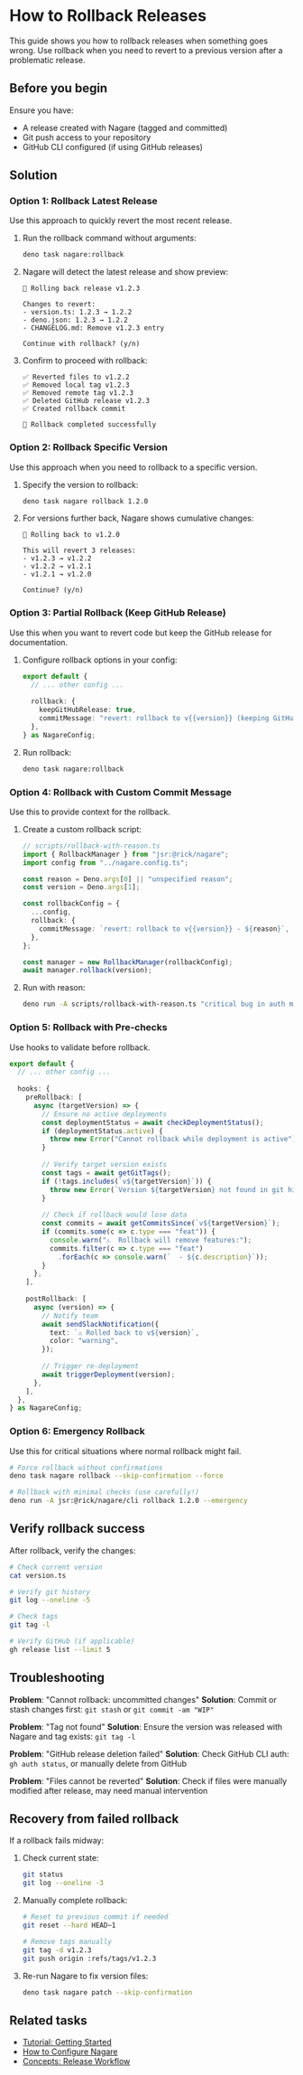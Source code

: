 # How to Rollback Releases

This guide shows you how to rollback releases when something goes wrong. Use rollback when you need to revert to a previous version after a problematic release.

## Before you begin

Ensure you have:

- A release created with Nagare (tagged and committed)
- Git push access to your repository
- GitHub CLI configured (if using GitHub releases)

## Solution

### Option 1: Rollback Latest Release

Use this approach to quickly revert the most recent release.

1. Run the rollback command without arguments:
   ```bash
   deno task nagare:rollback
   ```

2. Nagare will detect the latest release and show preview:
   ```
   🔄 Rolling back release v1.2.3
   
   Changes to revert:
   - version.ts: 1.2.3 → 1.2.2
   - deno.json: 1.2.3 → 1.2.2
   - CHANGELOG.md: Remove v1.2.3 entry
   
   Continue with rollback? (y/n)
   ```

3. Confirm to proceed with rollback:
   ```
   ✅ Reverted files to v1.2.2
   ✅ Removed local tag v1.2.3
   ✅ Removed remote tag v1.2.3
   ✅ Deleted GitHub release v1.2.3
   ✅ Created rollback commit
   
   🔄 Rollback completed successfully
   ```

### Option 2: Rollback Specific Version

Use this approach when you need to rollback to a specific version.

1. Specify the version to rollback:
   ```bash
   deno task nagare rollback 1.2.0
   ```

2. For versions further back, Nagare shows cumulative changes:
   ```
   🔄 Rolling back to v1.2.0
   
   This will revert 3 releases:
   - v1.2.3 → v1.2.2
   - v1.2.2 → v1.2.1
   - v1.2.1 → v1.2.0
   
   Continue? (y/n)
   ```

### Option 3: Partial Rollback (Keep GitHub Release)

Use this when you want to revert code but keep the GitHub release for documentation.

1. Configure rollback options in your config:
   ```typescript
   export default {
     // ... other config ...
     
     rollback: {
       keepGitHubRelease: true,
       commitMessage: "revert: rollback to v{{version}} (keeping GitHub release)",
     },
   } as NagareConfig;
   ```

2. Run rollback:
   ```bash
   deno task nagare:rollback
   ```

### Option 4: Rollback with Custom Commit Message

Use this to provide context for the rollback.

1. Create a custom rollback script:
   ```typescript
   // scripts/rollback-with-reason.ts
   import { RollbackManager } from "jsr:@rick/nagare";
   import config from "../nagare.config.ts";
   
   const reason = Deno.args[0] || "unspecified reason";
   const version = Deno.args[1];
   
   const rollbackConfig = {
     ...config,
     rollback: {
       commitMessage: `revert: rollback to v{{version}} - ${reason}`,
     },
   };
   
   const manager = new RollbackManager(rollbackConfig);
   await manager.rollback(version);
   ```

2. Run with reason:
   ```bash
   deno run -A scripts/rollback-with-reason.ts "critical bug in auth module" 1.2.2
   ```

### Option 5: Rollback with Pre-checks

Use hooks to validate before rollback.

```typescript
export default {
  // ... other config ...
  
  hooks: {
    preRollback: [
      async (targetVersion) => {
        // Ensure no active deployments
        const deploymentStatus = await checkDeploymentStatus();
        if (deploymentStatus.active) {
          throw new Error("Cannot rollback while deployment is active");
        }
        
        // Verify target version exists
        const tags = await getGitTags();
        if (!tags.includes(`v${targetVersion}`)) {
          throw new Error(`Version ${targetVersion} not found in git history`);
        }
        
        // Check if rollback would lose data
        const commits = await getCommitsSince(`v${targetVersion}`);
        if (commits.some(c => c.type === "feat")) {
          console.warn("⚠️  Rollback will remove features:");
          commits.filter(c => c.type === "feat")
            .forEach(c => console.warn(`  - ${c.description}`));
        }
      },
    ],
    
    postRollback: [
      async (version) => {
        // Notify team
        await sendSlackNotification({
          text: `⚠️ Rolled back to v${version}`,
          color: "warning",
        });
        
        // Trigger re-deployment
        await triggerDeployment(version);
      },
    ],
  },
} as NagareConfig;
```

### Option 6: Emergency Rollback

Use this for critical situations where normal rollback might fail.

```bash
# Force rollback without confirmations
deno task nagare rollback --skip-confirmation --force

# Rollback with minimal checks (use carefully!)
deno run -A jsr:@rick/nagare/cli rollback 1.2.0 --emergency
```

## Verify rollback success

After rollback, verify the changes:

```bash
# Check current version
cat version.ts

# Verify git history
git log --oneline -5

# Check tags
git tag -l

# Verify GitHub (if applicable)
gh release list --limit 5
```

## Troubleshooting

**Problem**: "Cannot rollback: uncommitted changes"
**Solution**: Commit or stash changes first: `git stash` or `git commit -am "WIP"`

**Problem**: "Tag not found"
**Solution**: Ensure the version was released with Nagare and tag exists: `git tag -l`

**Problem**: "GitHub release deletion failed"
**Solution**: Check GitHub CLI auth: `gh auth status`, or manually delete from GitHub

**Problem**: "Files cannot be reverted"
**Solution**: Check if files were manually modified after release, may need manual intervention

## Recovery from failed rollback

If a rollback fails midway:

1. Check current state:
   ```bash
   git status
   git log --oneline -3
   ```

2. Manually complete rollback:
   ```bash
   # Reset to previous commit if needed
   git reset --hard HEAD~1
   
   # Remove tags manually
   git tag -d v1.2.3
   git push origin :refs/tags/v1.2.3
   ```

3. Re-run Nagare to fix version files:
   ```bash
   deno task nagare patch --skip-confirmation
   ```

## Related tasks

- [Tutorial: Getting Started](./tutorial-getting-started.md)
- [How to Configure Nagare](./how-to-configure-nagare.md)
- [Concepts: Release Workflow](./concepts-release-workflow.md)

